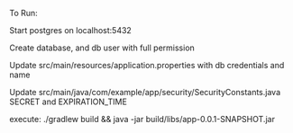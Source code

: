 To Run:

Start postgres on localhost:5432

Create database, and db user with full permission

Update src/main/resources/application.properties with db credentials and name

Update src/main/java/com/example/app/security/SecurityConstants.java SECRET and EXPIRATION_TIME

execute: ./gradlew build && java -jar build/libs/app-0.0.1-SNAPSHOT.jar

